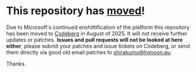 # This repository has [moved](https://shinmera.com/projects/autosplitter)!
Due to Microsoft's continued enshittification of the platform this repository has been moved to [Codeberg](https://shinmera.com/projects/autosplitter) in August of 2025. It will not receive further updates or patches. **Issues and pull requests will not be looked at here either**, please submit your patches and issue tickets on Codeberg, or send them directly via good old email patches to [shirakumo@tymoon.eu](mailto:shirakumo@tymoon.eu).

Thanks.